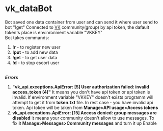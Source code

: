 # vk_dataBot
Bot saved one data container from user and can send it where user send to bot "!get"
Connected to [VK](https://vk.com/) community(group) by api token, the dafault token's place is envinronment variable "VKKEY"<br>
Bot takes commands:
1. **!r** - to register new user
2. **!put** - to add new data
3. **!get** - to get user data
4. **!d** - to stop escort user <br><br>

***Errors***
1. **"vk_api.exceptions.ApiError: [5] User authorization failed: invalid access_token (4)"**
It means you don't have api token or api token is invalid. If environment variable "VKKEY" doesn't exists programm will attempt to get it from **token.txt** file.
In rest case - you have invalid api token. Api token will be taken from **Manage>API usage>Access tokens**
2. **vk_api.exceptions.ApiError: [15] Access denied: group messages are disabled**
It means your community doesn't allow to use messages. To fix it **Manage>Messages>Community messages** and turn it up Enable